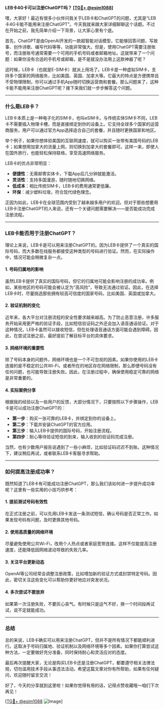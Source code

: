 **LEB卡4G卡可以注册ChatGPT吗？ [[TG💪+ @esim1088](https://t.me/s/esim1088)]**

嘿，大家好！最近有很多小伙伴问我关于LEB卡和ChatGPT的问题，尤其是“LEB卡4G卡能不能用来注册ChatGPT”。今天我就来跟大家详细聊聊这个话题。不过在开始之前，我先简单介绍一下背景，让大家心里有个底。

首先，ChatGPT是由OpenAI开发的一款超智能对话模型，它能够回答问题、写故事、创作诗歌、编写代码等等，功能非常强大。但是，使用ChatGPT需要注册账号，而注册账号通常需要一个可用的手机号码或者邮箱地址。这就带来了一个问题：如果你没有合适的手机号或邮箱，是不是就没办法用上这款神器了呢？

这时候，LEB卡（也就是E-SIM卡）就派上用场了。LEB卡是一种虚拟SIM卡，支持多个国家的网络服务，比如美国、英国、加拿大等。它最大的特点是方便携带且不受物理限制，你可以通过手机App随时切换运营商和套餐。那么问题来了，这种卡能不能用来注册ChatGPT呢？接下来我们就一步步解答这个问题。

---

### **什么是LEB卡？**

LEB卡本质上是一种电子化的SIM卡，也叫eSIM卡。与传统实体SIM卡不同，LEB卡不需要插入物理卡槽，而是直接绑定到你的设备上。它支持全球多个国家的运营商服务，用户可以通过官方App选择适合自己的套餐，并且随时更换国家和地区。

举个例子，如果你想体验美国的互联网速度，就可以购买一张带有美国号码的LEB卡；如果想用加拿大的流量上网，则切换到加拿大的套餐即可。这样一来，即使人在国外旅行，也能轻松保持联络，享受高速网络服务。

LEB卡的优点非常明显：

- **便捷性**：无需邮寄实体卡，下载App后几分钟就能激活。
- **灵活性**：支持多国漫游，随时随地切换网络。
- **低成本**：相比传统SIM卡，LEB卡的费用通常更低廉。
- **环保**：减少塑料垃圾，符合现代绿色理念。

正因为如此，LEB卡在全球范围内受到了越来越多用户的欢迎。但对于那些想要用LEB卡注册ChatGPT的人来说，还有一个关键问题需要解决——是否能成功完成注册流程。

---

### **LEB卡能否用于注册ChatGPT？**

理论上来说，LEB卡是可以用来注册ChatGPT的。因为LEB卡提供了一个真实的国际号码，而大多数在线服务都接受这种类型的号码进行验证。然而，在实际操作中，情况可能会稍微复杂一点。

#### **1. 号码归属地的影响**
虽然LEB卡提供了真实的国际号码，但它的归属地可能会影响注册的成功率。例如，某些地区的号码可能会被认定为“高风险”，导致无法通过验证。因此，在选择LEB卡时，尽量挑选那些拥有较高可信度的国家号码，比如美国、英国或加拿大。

#### **2. 验证机制的变化**
近年来，各大平台对注册流程的安全性要求越来越高。为了防止恶意注册，许多服务开始采用更严格的验证手段，比如短信验证码之外还会加入语音通话验证。对于这种情况，LEB卡虽然可以接收短信，但在处理语音通话方面可能会遇到障碍。因此，在尝试注册之前，最好提前了解目标平台的具体要求。

#### **3. 网络环境的重要性**
除了号码本身的问题外，网络环境也是一个不可忽视的因素。如果你使用的LEB卡连接的是不稳定的公共Wi-Fi，或者所在的地区存在网络限制，那么即便号码没有任何问题，也可能导致注册失败。因此，在注册过程中，确保使用稳定可靠的网络是非常重要的。

#### **4. 实际案例分享**
根据我的经验以及一些用户的反馈，大部分情况下，只要按照以下步骤操作，LEB卡是可以成功注册ChatGPT的：

- **第一步**：购买一张可靠的LEB卡，并绑定到你的设备上。
- **第二步**：下载并安装ChatGPT的官方应用。
- **第三步**：输入LEB卡提供的国际号码，开始注册流程。
- **第四步**：耐心等待验证短信的到来，输入收到的验证码完成注册。

当然，也有少数用户报告说遇到了一些小麻烦，比如验证码迟迟不到账。这种情况下，建议稍后再试，或者联系LEB卡客服寻求帮助。

---

### **如何提高注册成功率？**

既然知道了LEB卡有可能成功注册ChatGPT，那么我们该如何进一步提升成功率呢？这里有一些实用的小技巧供参考：

#### **1. 提前测试号码有效性**
在正式注册之前，可以先用LEB卡发送一条测试短信，确认号码是否正常工作。如果发现号码有问题，及时更换其他号码。

#### **2. 使用高质量的网络环境**
尽量避免使用公共Wi-Fi，改用个人热点或者家庭宽带连接。这样不仅能提高注册速度，还能降低因网络波动导致的失败几率。

#### **3. 关注平台更新动态**
OpenAI等公司经常会调整注册政策，比如增加新的验证方式或封禁特定号码。因此，密切关注这些变化可以帮助你更好地应对突发状况。

#### **4. 多次尝试不要放弃**
如果第一次注册失败，不要灰心丧气。有时候只是运气不好，换一个时间段再试试，说不定就能成功。

---

### **总结**

总的来说，LEB卡确实可以用来注册ChatGPT，但并不是所有情况下都能顺利进行。这取决于号码归属地、验证机制以及网络环境等多个因素。如果你打算尝试这种方法，一定要做好充分准备，同时保持耐心和灵活应对的态度。

最后再次提醒大家，无论是购买LEB卡还是注册ChatGPT，都要遵守相关法律法规，切勿滥用技术手段从事违法活动。希望这篇文章对你有所帮助，如果有任何疑问，欢迎随时留言交流！

好了，今天的分享就到这里啦！如果你觉得有用的话，记得点赞收藏哦～咱们下次再见！

[[TG💪+ @esim1088](https://t.me/s/esim1088) ![Image](https://i.postimg.cc/4NQfJmqS/Snipaste-2025-05-13-00-14-12.png)]